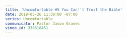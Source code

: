 ```yaml
---
title: 'Uncomfortable #5 You Can''t Trust the Bible'
date: 2019-05-26 11:30:00 -07:00
series: Uncomfortable
communicator: Pastor Jason Graves
vimeo_id: 338618451
---
```


